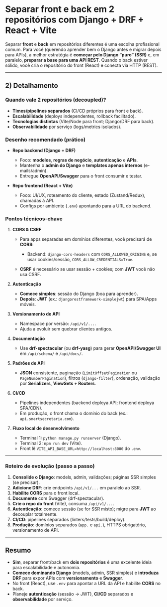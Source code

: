 # Separar front e back em 2 repositórios com Django + DRF + React + Vite

Separar **front** e **back** em repositórios diferentes é uma escolha profissional comum. Para você (querendo aprender bem o Django antes e migrar depois para APIs), a melhor estratégia é **começar pelo Django “puro” (SSR)** e, em paralelo, **preparar a base para uma API REST**. Quando o back estiver sólido, você cria o repositório do front (React) e conecta via HTTP (REST).

---

## 2) Detalhamento

### Quando vale 2 repositórios (decoupled)?

* **Times/pipelines separados** (CI/CD próprios para front e back).
* **Escalabilidade** (deploys independentes, rollback facilitado).
* **Tecnologias distintas** (Vite/Node para front; Django/DRF para back).
* **Observabilidade** por serviço (logs/metrics isolados).

### Desenho recomendado (prático)

* **Repo backend (Django + DRF)**

  * Foco: **modelos**, **regras de negócio**, **autenticação** e **APIs**.
  * Mantenha o **admin do Django** e **templates apenas internos** (e-mails/admin).
  * Entregue **OpenAPI/Swagger** para o front consumir e testar.

* **Repo frontend (React + Vite)**

  * Foco: UI/UX, roteamento do cliente, estado (Zustand/Redux), chamadas à API.
  * Configs por ambiente (`.env`) apontando para a URL do backend.

### Pontos técnicos-chave

1. **CORS & CSRF**

   * Para apps separadas em domínios diferentes, você precisará de **CORS**:

     * Backend: `django-cors-headers` com `CORS_ALLOWED_ORIGINS` e, se usar cookies/sessão, `CORS_ALLOW_CREDENTIALS=True`.
   * **CSRF** é necessário se usar sessão + cookies; com **JWT** você não usa CSRF.

2. **Autenticação**

   * **Comece simples**: sessão do Django (boa para aprender).
   * **Depois**: **JWT** (ex.: `djangorestframework-simplejwt`) para SPA/Apps móveis.

3. **Versionamento de API**

   * Namespace por versão: `/api/v1/...`.
   * Ajuda a evoluir sem quebrar clientes antigos.

4. **Documentação**

   * Use **drf-spectacular** (ou **drf-yasg**) para gerar **OpenAPI/Swagger UI** em `/api/schema/` e `/api/docs/`.

5. **Padrões de API**

   * **JSON** consistente, paginação (`LimitOffsetPagination` ou `PageNumberPagination`), filtros (`django-filter`), ordenação, validação por **Serializers**, **ViewSets + Routers**.

6. **CI/CD**

   * Pipelines independentes (backend deploya API; frontend deploya SPA/CDN).
   * Em produção, o front chama o domínio do back (ex.: `api.smartsecretaria.com`).

7. **Fluxo local de desenvolvimento**

   * Terminal 1: `python manage.py runserver` (Django).
   * Terminal 2: `npm run dev` (Vite).
   * Front lê `VITE_API_BASE_URL=http://localhost:8000` do `.env`.

---

### Roteiro de evolução (passo a passo)

1. **Consolide o Django**: models, admin, validações; páginas SSR simples (se precisar).
2. **Adicione DRF**: crie endpoints `/api/v1/...` em paralelo ao SSR.
3. **Habilite CORS** para o front local.
4. **Documente** com Swagger (drf-spectacular).
5. **Crie o repo do front** (Vite), consuma `/api/v1/...`.
6. **Autenticação**: comece sessão (se for SSR misto); migre para **JWT** ao decouplar totalmente.
7. **CI/CD**: pipelines separados (linters/tests/build/deploy).
8. **Produção**: domínios separados (`app.` e `api.`), HTTPS obrigatório, versionamento de API.

---

## Resumo

* **Sim**, separar front/back em **dois repositórios** é uma excelente ideia para escalabilidade e autonomia.
* **Comece dominando Django** (models, admin, SSR simples) e **introduza DRF** para expor APIs com **versionamento** e **Swagger**.
* No front (React), use `.env` para apontar a URL da API e habilite **CORS** no back.
* Planeje **autenticação** (sessão → JWT), **CI/CD** separados e **observabilidade** por serviço.
  